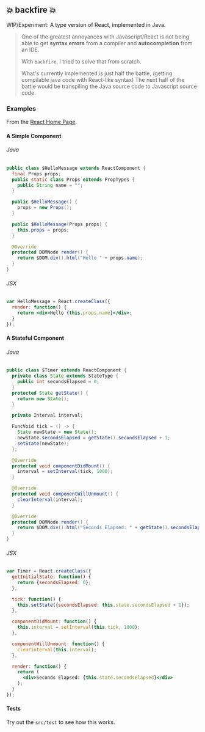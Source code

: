 ## :boom: backfire :boom:

WIP/Experiment: A type version of React, implemented in Java.

> One of the greatest annoyances with Javascript/React is not being able to get
> **syntax errors** from a compiler and **autocompletion** from an IDE.
>
> With `backfire`, I tried to solve that from scratch.
>
> What's currently implemented is just half the battle, (getting compilable java code with React-like syntax)
> The next half of the battle would be transpiling the Java source code to Javascript source code.

### Examples

From the [React Home Page](http://facebook.github.io/react/).

#### A Simple Component

###### Java

```java
public class $HelloMessage extends ReactComponent {
  final Props props;
  public static class Props extends PropTypes {
    public String name = "";
  }

  public $HelloMessage() {
    props = new Props();
  }

  public $HelloMessage(Props props) {
    this.props = props;
  }

  @Override
  protected DOMNode render() {
    return $DOM.div().html("Hello " + props.name);
  }
}
```

###### JSX

```jsx
var HelloMessage = React.createClass({
  render: function() {
    return <div>Hello {this.props.name}</div>;
  }
});
```

#### A Stateful Component

###### Java

```java
public class $Timer extends ReactComponent {
  private class State extends StateType {
    public int secondsElapsed = 0;
  }
  protected State getState() {
    return new State();
  }

  private Interval interval;

  FuncVoid tick = () -> {
    State newState = new State();
    newState.secondsElapsed = getState().secondsElapsed + 1;
    setState(newState);
  };

  @Override
  protected void componentDidMount() {
    interval = setInterval(tick, 1000);
  }

  @Override
  protected void componentWillUnmount() {
    clearInterval(interval);
  }

  @Override
  protected DOMNode render() {
    return $DOM.div().html("Seconds Elapsed: " + getState().secondsElapsed);
  }
}
```

###### JSX

```jsx
var Timer = React.createClass({
  getInitialState: function() {
    return {secondsElapsed: 0};
  },

  tick: function() {
    this.setState({secondsElapsed: this.state.secondsElapsed + 1});
  },

  componentDidMount: function() {
    this.interval = setInterval(this.tick, 1000);
  },

  componentWillUnmount: function() {
    clearInterval(this.interval);
  },

  render: function() {
    return (
      <div>Seconds Elapsed: {this.state.secondsElapsed}</div>
    );
  }
});
```

#### Tests

Try out the `src/test` to see how this works.
